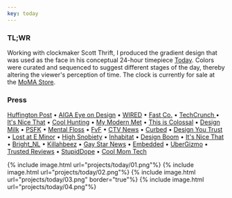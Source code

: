 ```yaml
---
key: today
---
```


### TL;WR
Working with clockmaker Scott Thrift, I produced the gradient design that was used as the face in his conceptual 24-hour timepiece [Today](https://www.kickstarter.com/projects/scottthrift/today?ref=discovery&term=scott%20thrift). Colors were curated and sequenced to suggest different stages of the day, thereby altering the viewer's perception of time. The clock is currently for sale at the [MoMA Store](https://store.moma.org/clocks/today-clock/122610-122610.html).


### Press

 [Huffington Post](http://www.huffingtonpost.com/greg-kushnick-psyd/someone-just-invented-a-t_b_10726006.html)
 • [AIGA Eye on Design](http://eyeondesign.aiga.org/want-to-be-more-productive-stop-telling-time-with-numbers/)
 • [WIRED](http://%20http//www.wired.com/2016/06/24-hour-clock-will-help-slow/)
 • [Fast Co.](http://www.fastcodesign.com/3060411/wanted/a-gradient-clock-designed-to-take-the-edge-off-time)
 • [TechCrunch ](http://techcrunch.com/2016/06/13/today-is-a-clock-that-reminds-you-to-slow-down/)
 • [It's Nice That](http://www.itsnicethat.com/news/scott-thrift-today-010616)
 • [Cool Hunting](http://coolhunting.com/design/scott-thrift-today-conceptual-clock)
 • [My Modern Met](http://www.mymodernmet.com/profiles/blogs/today-24-hour-clock?context=tag-scott+thrift)
 • [This is Colossal](http://www.thisiscolossal.com/2016/06/this-24-hour-clock-gradually-transitions-you-from-dusk-to-dawn/)
 • [Design Milk](http://design-milk.com/24-hour-clock-designed-change-way-see-day/?utm_source=dlvr.it&amp;utm_medium=twitter)
 • [PSFK](http://www.psfk.com/2016/06/this-clock-reframes-our-perception-of-time.html)
 • [Mental Floss](http://mentalfloss.com/article/81239/psychedelic-24-hour-clock-will-change-how-you-think-about-time)
 • [FvF](http://blog.freundevonfreunden.com/post/145400014223/product-design-today-timepiece-this-innovative)
 • [CTV News](http://www.ctvnews.ca/sci-tech/time-ticks-slower-24-hour-clock-rakes-in-pledges-on-kickstarter-1.2944701?hootPostID=ccc31da4f16dee8de7f7cf6fb889cc50)
 • [Curbed](http://www.curbed.com/2016/6/1/11830208/today-clock-kickstarter-scott-thrift)
 • [Design You Trust](http://designyoutrust.com/2016/06/today-a-24-hour-timepiece-beautifully-designed-to-change-the-way-you-see-your-day/)
 • [Lost at E Minor](http://www.lostateminor.com/2016/06/09/a-clock-so-beautifully-simple-it-has-raised-over-100k-on-kickstarter/)
 • [High Snobiety](http://www.highsnobiety.com/2016/06/02/the-present-clock/)
 • [Inhabitat](http://inhabitat.com/today-clocks-24-hour-rotation-reminds-us-to-make-the-most-of-moments/)
 • [Design Boom](http://www.designboom.com/design/scott-thrift-today-24-hour-timepiece-06-03-2016/)
 • [It's Nice That](http://www.itsnicethat.com/news/scott-thrift-today-010616?utm_source=twitter&amp;utm_medium=social&amp;utm_campaign=intsocial)
 • [Bright_NL](https://www.bright.nl/nieuws/deze-mooie-klok-met-een-wijzer-geeft-je-een-nieuw-tijdsbesef)
 • [Killahbeez](https://www.killahbeez.com/2016/06/13/today-by-scott-thrift/?utm_source=feedburner&amp;utm_medium=feed&amp;utm_campaign=Feed%3A+Killahbeezcom+%28Killahbeez+Online+Street+Culture+Magazine%3A+Art%2C+Fashion+and+Music%29)
 • [Gay Star News](http://www.gaystarnews.com/article/today-clock-deceleration/?utm_source=twitterfeed&amp;utm_medium=twitter#gs.W7fUROQ)
 • [Embedded](http://www.embedded.com/electronics-blogs/max-unleashed-and-unfettered/4442140/Feelin--Groovy-with-Today-timepiece-by-Scott-Thrift)
 • [UberGizmo](http://www.ubergizmo.com/2016/06/today-clock-gives-you-more-time/)
 • [Trusted Reviews](http://www.trustedreviews.com/news/today-is-a-clock-that-makes-the-day-seem-longer)
 • [StupidDope](http://stupiddope.com/2016/06/06/a-new-way-to-time-the-today-clock-by-scott-thrift/)
 • [Cool Mom Tech](http://coolmomtech.com/2016/06/today-clock-gives-more-hours-in-your-day-scott-thrift/)

{% include image.html url="projects/today/01.png"%}
{% include image.html url="projects/today/02.png"%}
{% include image.html url="projects/today/03.png" border="true"%}
{% include image.html url="projects/today/04.png"%}
